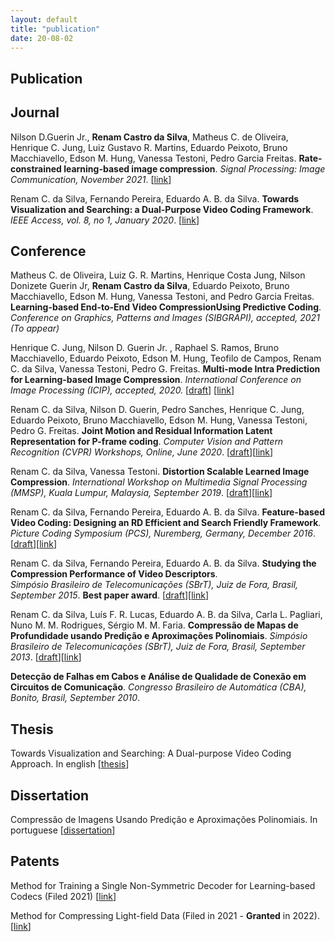 ```yaml
---
layout: default
title: "publication"
date: 20-08-02
---
```


## Publication

## Journal

Nilson D.Guerin Jr., **Renam Castro da Silva**, Matheus C. de Oliveira, Henrique C. Jung, Luiz Gustavo R. Martins, Eduardo Peixoto, Bruno Macchiavello, Edson M. Hung, Vanessa Testoni, Pedro Garcia Freitas. **Rate-constrained learning-based image compression**. *Signal Processing: Image Communication, November 2021*. [[link](https://www.sciencedirect.com/science/article/abs/pii/S0923596521002691)]


Renam C. da Silva, Fernando Pereira, Eduardo A. B. da Silva. **Towards Visualization and Searching: a Dual-Purpose Video Coding Framework**. *IEEE Access, vol. 8, no 1, January 2020*. [[link](https://ieeexplore.ieee.org/document/8960377)]

## Conference

Matheus C. de Oliveira, Luiz G. R. Martins, Henrique Costa Jung, Nilson Donizete Guerin Jr, **Renam Castro da Silva**, Eduardo Peixoto, Bruno Macchiavello, Edson M. Hung, Vanessa Testoni, and Pedro Garcia Freitas. **Learning-based End-to-End Video CompressionUsing Predictive Coding**. *Conference on Graphics, Patterns and Images (SIBGRAPI), accepted, 2021 (To appear)* 

Henrique C. Jung, Nilson D. Guerin Jr. , Raphael S. Ramos, Bruno Macchiavello, Eduardo Peixoto, Edson M. Hung, Teofilo de Campos, Renam C. da Silva, Vanessa Testoni, Pedro G. Freitas. **Multi-mode Intra Prediction for Learning-based Image Compression**. *International Conference on Image Processing (ICIP), accepted, 2020.* [[draft](../publication/2020/icip_2020.pdf)] [[link](https://ieeexplore.ieee.org/document/9191108)]

Renam C. da Silva, Nilson D. Guerin, Pedro Sanches, Henrique C. Jung, Eduardo Peixoto, Bruno Macchiavello, Edson M. Hung, Vanessa Testoni, Pedro G. Freitas. **Joint Motion and Residual Information Latent Representation for P-frame coding**. *Computer Vision and Pattern Recognition (CVPR) Workshops, Online, June 2020*. [[draft](../publication/2020/cvprw_2020.pdf)][[link](https://ieeexplore.ieee.org/document/9151027)]

Renam C. da Silva, Vanessa Testoni. **Distortion Scalable Learned Image Compression**. *International Workshop on Multimedia Signal Processing (MMSP), Kuala Lumpur, Malaysia, September 2019*. [[draft](../publication/2019/mmsp_2019.pdf)][[link](https://ieeexplore.ieee.org/document/8901769)]

Renam C. da Silva, Fernando Pereira, Eduardo A. B. da Silva. **Feature-based Video Coding: Designing an RD Efficient and Search Friendly Framework**. *Picture Coding Symposium (PCS), Nuremberg, Germany, December 2016*. [[draft](../publication/2016/pcs2016.pdf)][[link](https://ieeexplore.ieee.org/abstract/document/7906353)]

Renam C. da Silva, Fernando Pereira, Eduardo A. B. da Silva. **Studying the Compression Performance of Video Descriptors**.   
*Simpósio Brasileiro de Telecomunicações (SBrT), Juiz de Fora, Brasil, September 2015*. **Best paper award**. [[draft](../publication/2015/srbr_2015.pdf)][[link](https://biblioteca.sbrt.org.br/articles/383)]


Renam C. da Silva, Luı́s F. R. Lucas, Eduardo A. B. da Silva, Carla L. Pagliari, Nuno M. M. Rodrigues, Sérgio M. M. Faria. **Compressão de Mapas de Profundidade usando Predição e Aproximações Polinomiais**. *Simpósio Brasileiro de Telecomunicações (SBrT), Juiz de Fora, Brasil, September 2013*. [[draft](../publication/2013/sbrt_2013.pdf)][[link](https://biblioteca.sbrt.org.br/articles/963)]


**Detecção de Falhas em Cabos e Análise de Qualidade de Conexão em Circuitos de Comunicação**. *Congresso Brasileiro de Automática (CBA), Bonito, Brasil, September 2010*.

## Thesis

Towards Visualization and Searching: A Dual-purpose Video Coding Approach. In english [[thesis](./thesis/thesis.pdf)]

## Dissertation

Compressão de Imagens Usando Predição e Aproximações Polinomiais. In portuguese [[dissertation](./dissertation/dissertacao.pdf)]


## Patents

Method for Training a Single Non-Symmetric Decoder for Learning-based Codecs (Filed 2021)  [[link](https://patentimages.storage.googleapis.com/b5/ae/91/6a9b3eb2dd23a4/US20220245449A1.pdf)]


Method for Compressing Light-field Data (Filed in 2021 - **Granted** in 2022). [[link](https://patentimages.storage.googleapis.com/8f/2e/a1/c55aebb2001d78/US11259005.pdf)]
